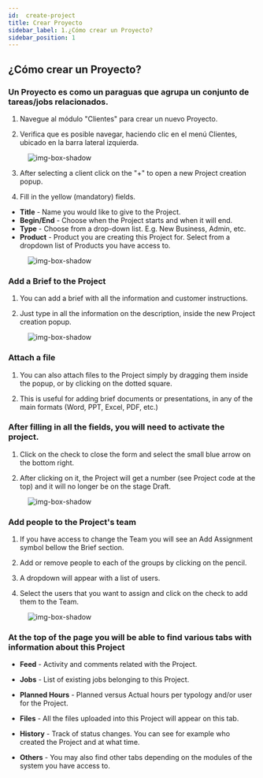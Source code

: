 ```yaml
---
id:  create-project
title: Crear Proyecto
sidebar_label: 1.¿Cómo crear un Proyecto?
sidebar_position: 1
---
```


## ¿Cómo crear un Proyecto?

### Un Proyecto es como un paraguas que agrupa un conjunto de tareas/jobs relacionados.

1. Navegue al módulo "Clientes" para crear un nuevo Proyecto.

2. Verifica que es posible navegar, haciendo clic en el menú Clientes, ubicado en la barra lateral izquierda.

<figure>

![img-box-shadow](/img/university/project-management/project-management-lesson1-1.png)
<figcaption></figcaption>
</figure>

3. After selecting a client click on the "+" to open a new Project creation popup.

4. Fill in the yellow (mandatory) fields.

- **Title** - Name you would like to give to the Project.
- **Begin/End** - Choose when the Project starts and when it will end.
- **Type** - Choose from a drop-down list. E.g. New Business, Admin, etc.
- **Product** - Product you are creating this Project for. Select from a dropdown list of Products you have access to.


<figure>

![img-box-shadow](/img/university/project-management/project-management-lesson1-2.png)
<figcaption></figcaption>
</figure>

### Add a Brief to the Project

1. You can add a brief with all the information and customer instructions.

2. Just type in all the information on the description, inside the new Project creation popup.

<figure>

![img-box-shadow](/img/university/project-management/project-management-lesson1-3.png)
<figcaption></figcaption>
</figure>

### Attach a file

1. You can also attach files to the Project simply by dragging them inside the popup, or by clicking on the dotted square.

2. This is useful for adding brief documents or presentations, in any of the main formats (Word, PPT, Excel, PDF, etc.)

### After filling in all the fields, you will need to activate the project.

1. Click on the check to close the form and select the small blue arrow on the bottom right.

2. After clicking on it, the Project will get a number (see Project code at the top) and it will no longer be on the stage Draft.

<figure>

![img-box-shadow](/img/university/project-management/project-management-lesson1-4.png)
<figcaption></figcaption>
</figure>

### Add people to the Project's team

1. If you have access to change the Team you will see an Add Assignment symbol bellow the Brief section.

2. Add or remove people to each of the groups by clicking on the pencil.

3. A dropdown will appear with a list of users.

4. Select the users that you want to assign and click on the check to add them to the Team.

<figure>

![img-box-shadow](/img/university/project-management/project-management-lesson1-5.png)
<figcaption></figcaption>
</figure>


### At the top of the page you will be able to find various tabs with information about this Project


- **Feed** - Activity and comments related with the Project.

- **Jobs** - List of existing jobs belonging to this Project.

- **Planned Hours** - Planned versus Actual hours per typology and/or user for the Project.

- **Files** - All the files uploaded into this Project will appear on this tab.

- **History** - Track of status changes. You can see for example who created the Project and at what time.

- **Others** - You may also find other tabs depending on the modules of the system you have access to.
